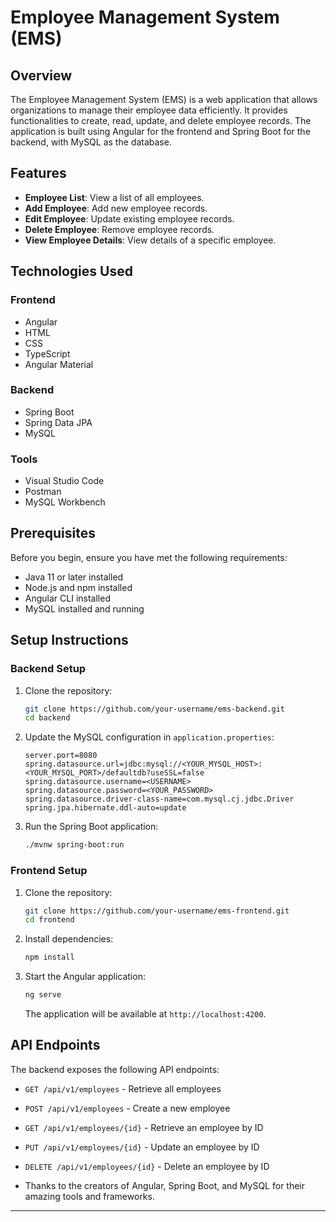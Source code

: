 

# Employee Management System (EMS)

## Overview

The Employee Management System (EMS) is a web application that allows organizations to manage their employee data efficiently. It provides functionalities to create, read, update, and delete employee records. The application is built using Angular for the frontend and Spring Boot for the backend, with MySQL as the database.

## Features

- **Employee List**: View a list of all employees.
- **Add Employee**: Add new employee records.
- **Edit Employee**: Update existing employee records.
- **Delete Employee**: Remove employee records.
- **View Employee Details**: View details of a specific employee.

## Technologies Used

### Frontend

- Angular
- HTML
- CSS
- TypeScript
- Angular Material

### Backend

- Spring Boot
- Spring Data JPA
- MySQL

### Tools

- Visual Studio Code
- Postman
- MySQL Workbench

## Prerequisites

Before you begin, ensure you have met the following requirements:

- Java 11 or later installed
- Node.js and npm installed
- Angular CLI installed
- MySQL installed and running

## Setup Instructions

### Backend Setup

1. Clone the repository:

    ```bash
    git clone https://github.com/your-username/ems-backend.git
    cd backend
    ```

2. Update the MySQL configuration in `application.properties`:

    ```properties
    server.port=8080
    spring.datasource.url=jdbc:mysql://<YOUR_MYSQL_HOST>:<YOUR_MYSQL_PORT>/defaultdb?useSSL=false
    spring.datasource.username=<USERNAME>
    spring.datasource.password=<YOUR_PASSWORD>
    spring.datasource.driver-class-name=com.mysql.cj.jdbc.Driver
    spring.jpa.hibernate.ddl-auto=update
    ```

3. Run the Spring Boot application:

    ```bash
    ./mvnw spring-boot:run
    ```

### Frontend Setup

1. Clone the repository:

    ```bash
    git clone https://github.com/your-username/ems-frontend.git
    cd frontend
    ```

2. Install dependencies:

    ```bash
    npm install
    ```

3. Start the Angular application:

    ```bash
    ng serve
    ```

    The application will be available at `http://localhost:4200`.


## API Endpoints

The backend exposes the following API endpoints:

- `GET /api/v1/employees` - Retrieve all employees
- `POST /api/v1/employees` - Create a new employee
- `GET /api/v1/employees/{id}` - Retrieve an employee by ID
- `PUT /api/v1/employees/{id}` - Update an employee by ID
- `DELETE /api/v1/employees/{id}` - Delete an employee by ID

- Thanks to the creators of Angular, Spring Boot, and MySQL for their amazing tools and frameworks.

---

